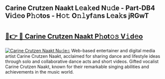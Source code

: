 ## Carine Crutzen Naakt L𝚎a𝚔ed N𝚞𝚍e - Part-DB4 Vi𝚍𝚎o P𝚑𝚘tos - H𝚘𝚝 O𝚗𝚕yf𝚊ns L𝚎a𝚔s jRGwT

# <h2><a href="http://kfbawub.oniu.top/?m=Carine+Crutzen+Naakt">🔗👉 🔴 Carine Crutzen Naakt P𝚑ot𝚘𝚜 V𝚒d𝚎o</a></h2>

[![Carine Crutzen Naakt Nu𝚍e𝚜](https://i.imgur.com/0qMVB7G.gif)](http://kfbawub.oniu.top/?m=Carine+Crutzen+Naakt)
Web-based entertainer and digital media artist Carine Crutzen Naakt, acclaimed for sharing dance and lifestyle ideas through solo and collaborative dance acts and short videos. Gifted vocalist Carine Crutzen Naakt, known for their remarkable singing abilities and achievements in the music world.  
